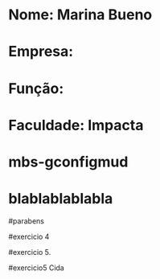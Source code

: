 # Nome: Marina Bueno
# Empresa: 
# Função:
# Faculdade: Impacta

# mbs-gconfigmud

# blablablablabla

#parabens

#exercicio 4

#exercicio 5.

#exercicio5 Cida
